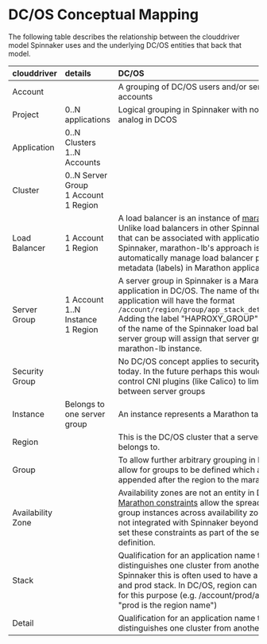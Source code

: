 # DC/OS Conceptual Mapping

The following table describes the relationship between the clouddriver model Spinnaker uses and the underlying DC/OS entities that back that model.

| clouddriver     | details     | DC/OS
| :------------- | :------------- | :------------- |
| Account       |       | A grouping of DC/OS users and/or service accounts       |
| Project       | 0..N applications | Logical grouping in Spinnaker with no direct analog in DCOS |
| Application | 0..N Clusters<br>1..N Accounts |   |
| Cluster | 0..N Server Group<br> 1 Account<br> 1 Region | |
| Load Balancer | 1 Account<br> 1 Region | A load balancer is an instance of [marathon-lb](https://github.com/mesosphere/marathon-lb).  Unlike load balancers in other Spinnaker providers that can be associated with applications through Spinnaker, marathon-lb's approach is to automatically manage load balancer pools using metadata (labels) in Marathon applications. |
| Server Group | 1 Account<br>1..N Instance<br>1 Region<br>| A server group in Spinnaker is a Marathon application in DC/OS. The name of the Marathon application will have the format `/account/region/group/app_stack_detail_sequence` Adding the label "HAPROXY_GROUP" with a value of the name of the Spinnaker load balancer to a server group will assign that server group to that marathon-lb instance.|
| Security Group | | No DC/OS concept applies to security groups today.  In the future perhaps this would be able control CNI plugins (like Calico) to limit access between server groups  |
| Instance | Belongs to one server group | An instance represents a Marathon task.
| Region | | This is the DC/OS cluster that a server group belongs to. 
| Group | | To allow further arbitrary grouping in DC/OS we allow for groups to be defined which are just appended after the region to the marathon group.
| Availability Zone | | Availability zones are not an entity in DC/OS. [Marathon constraints](https://github.com/mesosphere/marathon/blob/master/docs/docs/constraints.md) allow the spreading of server group instances across availability zones.  This is not integrated with Spinnaker beyond the ability to set these constraints as part of the server group definition.
| Stack | | Qualification for an application name that distinguishes one cluster from another.  In Spinnaker this is often used to have a non-prod and prod stack.  In DC/OS, region can also be used for this purpose (e.g. /account/prod/app, where "prod is the region name") |
| Detail | | Qualification for an application name that further distinguishes one cluster from another |
